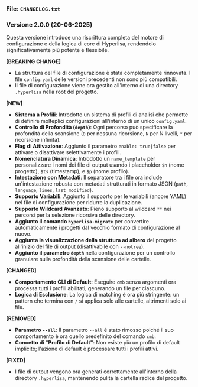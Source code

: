 
### **File: `CHANGELOG.txt`**


### Versione 2.0.0 (20-06-2025)

Questa versione introduce una riscrittura completa del motore di configurazione e della logica di core di Hyperlisa, rendendolo significativamente più potente e flessibile.

**[BREAKING CHANGE]**
- La struttura del file di configurazione è stata completamente rinnovata. I file `config.yaml` delle versioni precedenti non sono più compatibili.
- Il file di configurazione viene ora gestito all'interno di una directory `.hyperlisa` nella root del progetto.

**[NEW]**
- **Sistema a Profili**: Introdotto un sistema di profili di analisi che permette di definire molteplici configurazioni all'interno di un unico `config.yaml`.
- **Controllo di Profondità (`depth`)**: Ogni percorso può specificare la profondità della scansione (`0` per nessuna ricorsione, `N` per N livelli, `*` per ricorsione infinita).
- **Flag di Attivazione**: Aggiunto il parametro `enable: true|false` per attivare o disattivare selettivamente i profili.
- **Nomenclatura Dinamica**: Introdotto un `name_template` per personalizzare i nomi dei file di output usando i placeholder `$n` (nome progetto), `$ts` (timestamp), e `$p` (nome profilo).
- **Intestazione con Metadati**: Il separatore tra i file ora include un'intestazione robusta con metadati strutturati in formato JSON (`path`, `language`, `lines`, `last_modified`).
- **Supporto Variabili**: Aggiunto il supporto per le variabili (ancore YAML) nel file di configurazione per ridurre la duplicazione.
- **Supporto Wildcard Avanzato**: Pieno supporto al wildcard `**` nei percorsi per la selezione ricorsiva delle directory.
- **Aggiunto il comando `hyperlisa-migrate`** per convertire automaticamente i progetti dal vecchio formato di configurazione al nuovo.
- **Aggiunta la visualizzazione della struttura ad albero** del progetto all'inizio del file di output (disattivabile con `--notree`).
- **Aggiunto il parametro `depth`** nella configurazione per un controllo granulare sulla profondità della scansione delle cartelle.


**[CHANGED]**
- **Comportamento CLI di Default**: Eseguire `cmb` senza argomenti ora processa tutti i profili abilitati, generando un file per ciascuno.
- **Logica di Esclusione**: La logica di matching è ora più stringente: un pattern che termina con `/` si applica solo alle cartelle, altrimenti solo ai file.

**[REMOVED]**
- **Parametro `--all`**: Il parametro `--all` è stato rimosso poiché il suo comportamento è ora quello predefinito del comando `cmb`.
- **Concetto di "Profilo di Default"**: Non esiste più un profilo di default implicito; l'azione di default è processare tutti i profili attivi.

**[FIXED]**
- I file di output vengono ora generati correttamente all'interno della directory `.hyperlisa`, mantenendo pulita la cartella radice del progetto.










